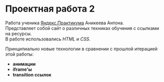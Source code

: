 # Проектная работа 2


Работа ученика [Яндекс.Практикума](https://praktikum.yandex.ru/ "Яндекс.Практикум") Аникеева Антона.  
Представляет собой сайт о различных техниках обучения с ссылками на ресурсы.  
В работе использовались *HTML* и *CSS*.  

Принципиально новые технологии в сравнении с прошлой итерацией этой работы:
* __анимации__
* __iframe'ы__
* __transition ссылок__
